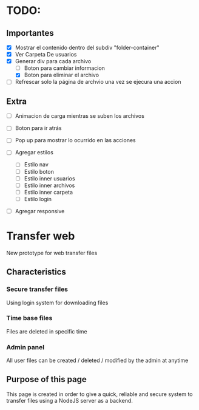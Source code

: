 # TODO:
## Importantes
- [x] Mostrar el contenido dentro del subdiv "folder-container"
- [x] Ver Carpeta De usuarios
- [x] Generar div para cada archivo
    - [ ] Boton para cambiar informacion
    - [x] Boton para eliminar el archivo
- [ ] Refrescar solo la página de archvio una vez se ejecura una accion
## Extra
- [ ] Animacion de carga mientras se suben los archivos
- [ ] Boton para ir atrás
- [ ] Pop up para mostrar lo ocurrido en las acciones
- [ ] Agregar estilos
    - [ ] Estilo nav
    - [ ] Estilo boton
    - [ ] Estilo inner usuarios
    - [ ] Estilo inner archivos
    - [ ] Estilo inner carpeta
    - [ ] Estilo login
- [ ] Agregar responsive


# Transfer web
New prototype for web transfer files

## Characteristics

### Secure transfer files
Using login system for downloading files

### Time base files
Files are deleted in specific time

### Admin panel
All user files can be created / deleted / modified by the admin at anytime

## Purpose of this page
This page is created in order to give a quick, reliable and secure system to transfer files using a NodeJS server as a backend.
